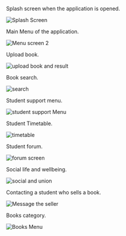 Splash screen when the application is opened. 

![Splash Screen](https://user-images.githubusercontent.com/71825311/121157606-9ef1ac80-c841-11eb-8f24-35d63b58a9fe.JPG)

Main Menu of the application.

![Menu screen 2](https://user-images.githubusercontent.com/71825311/121158334-335c0f00-c842-11eb-8633-5a00a343d49b.JPG)

Upload book.

![upload book and result](https://user-images.githubusercontent.com/71825311/121158526-58508200-c842-11eb-86cf-2a4ef7361e7a.JPG)

Book search.

![search](https://user-images.githubusercontent.com/71825311/121158752-8209a900-c842-11eb-871a-bafa740245f0.JPG)

Student support menu.

![student support Menu](https://user-images.githubusercontent.com/71825311/121161217-acf4fc80-c844-11eb-8b9f-7eb5cc795a0f.JPG)

Student Timetable.

![timetable](https://user-images.githubusercontent.com/71825311/121161417-df9ef500-c844-11eb-8d72-d7b397f2b009.JPG)


Student forum.

![forum screen](https://user-images.githubusercontent.com/71825311/121158973-ae252a00-c842-11eb-9ae8-914285bad0d6.JPG)

Social life and wellbeing. 

![social and union](https://user-images.githubusercontent.com/71825311/121161032-820aa880-c844-11eb-9ba7-3db226de780c.JPG)

Contacting a student who sells a book. 

![Message the seller](https://user-images.githubusercontent.com/71825311/121161618-137a1a80-c845-11eb-8690-c9480f009943.JPG)

Books category.

![Books Menu](https://user-images.githubusercontent.com/71825311/121162237-a915aa00-c845-11eb-8448-a8da631b5db3.JPG)




